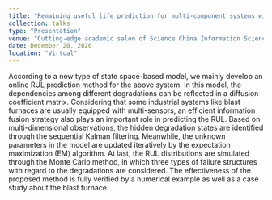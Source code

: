 ```yaml
---
title: "Remaining useful life prediction for multi-component systems with hidden dependencies"
collection: talks
type: "Presentation"
venue: "Cutting-edge academic salon of Science China Information Sciences"
date: December 20, 2020
location: "Virtual"
---
```


According to a new type of state space-based model, we mainly develop an online RUL prediction method for the above system. In this model, the dependencies among different degradations can be reflected in a diffusion coefficient matrix. Considering that some industrial systems like blast furnaces are usually equipped with multi-sensors, an efficient information fusion strategy also plays an important role in predicting the RUL. Based on multi-dimensional observations, the hidden degradation states are identified through the sequential Kalman filtering. Meanwhile, the unknown parameters in the model are updated iteratively by the expectation maximization (EM) algorithm. At last, the RUL distributions are simulated through the Monte Carlo method, in which three types of failure structures with regard to the degradations are considered. The effectiveness of the proposed method is fully verified by a numerical example as well as a case study about the blast furnace.
